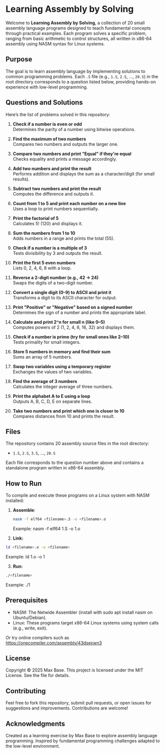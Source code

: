# Learning Assembly by Solving

Welcome to **Learning Assembly by Solving**, a collection of 20 small assembly language programs designed to teach fundamental concepts through practical examples. Each program solves a specific problem, ranging from basic arithmetic to control structures, all written in x86-64 assembly using NASM syntax for Linux systems.

## Purpose

The goal is to learn assembly language by implementing solutions to common programming problems. Each `.S` file (e.g., `1.S`, `2.S`, ..., `20.S`) in the root directory corresponds to a question listed below, providing hands-on experience with low-level programming.

## Questions and Solutions

Here’s the list of problems solved in this repository:

1. **Check if a number is even or odd**  
   Determines the parity of a number using bitwise operations.

2. **Find the maximum of two numbers**  
   Compares two numbers and outputs the larger one.

3. **Compare two numbers and print "Equal" if they're equal**  
   Checks equality and prints a message accordingly.

4. **Add two numbers and print the result**  
   Performs addition and displays the sum as a character/digit (for small results).

5. **Subtract two numbers and print the result**  
   Computes the difference and outputs it.

6. **Count from 1 to 5 and print each number on a new line**  
   Uses a loop to print numbers sequentially.

7. **Print the factorial of 5**  
   Calculates 5! (120) and displays it.

8. **Sum the numbers from 1 to 10**  
   Adds numbers in a range and prints the total (55).

9. **Check if a number is a multiple of 3**  
   Tests divisibility by 3 and outputs the result.

10. **Print the first 5 even numbers**  
    Lists 0, 2, 4, 6, 8 with a loop.

11. **Reverse a 2-digit number (e.g., 42 → 24)**  
    Swaps the digits of a two-digit number.

12. **Convert a single digit (0-9) to ASCII and print it**  
    Transforms a digit to its ASCII character for output.

13. **Print "Positive" or "Negative" based on a signed number**  
    Determines the sign of a number and prints the appropriate label.

14. **Calculate and print 2^n for small n (like 0–5)**  
    Computes powers of 2 (1, 2, 4, 8, 16, 32) and displays them.

15. **Check if a number is prime (try for small ones like 2–10)**  
    Tests primality for small integers.

16. **Store 5 numbers in memory and find their sum**  
    Sums an array of 5 numbers.

17. **Swap two variables using a temporary register**  
    Exchanges the values of two variables.

18. **Find the average of 3 numbers**  
    Calculates the integer average of three numbers.

19. **Print the alphabet A to E using a loop**  
    Outputs A, B, C, D, E on separate lines.

20. **Take two numbers and print which one is closer to 10**  
    Compares distances from 10 and prints the result.

## Files

The repository contains 20 assembly source files in the root directory:
- `1.S`, `2.S`, `3.S`, ..., `20.S`

Each file corresponds to the question number above and contains a standalone program written in x86-64 assembly.

## How to Run

To compile and execute these programs on a Linux system with NASM installed:

1. **Assemble**:  
   ```bash
   nasm -f elf64 <filename>.S -o <filename>.o
   ```
   Example: nasm -f elf64 1.S -o 1.o

2. **Link:**

  ```bash
  ld <filename>.o -o <filename>
  ```
  Example: ld 1.o -o 1

3. **Run:**

  ```bash
  ./<filename>
  ```
  Example: ./1

## Prerequisites

- NASM: The Netwide Assembler (install with sudo apt install nasm on Ubuntu/Debian).
- Linux: These programs target x86-64 Linux systems using system calls (e.g., write, exit).

Or try online compilers such as https://onecompiler.com/assembly/43dsexwn3

## License

Copyright © 2025 Max Base. This project is licensed under the MIT License. See the  file for details.

## Contributing

Feel free to fork this repository, submit pull requests, or open issues for suggestions and improvements. Contributions are welcome!

## Acknowledgments

Created as a learning exercise by Max Base to explore assembly language programming. Inspired by fundamental programming challenges adapted to the low-level environment.
